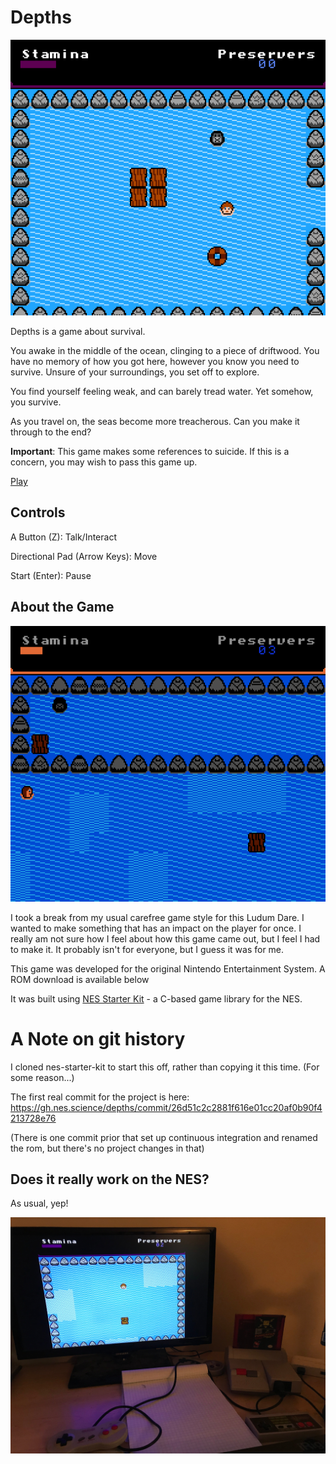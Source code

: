 # Depths

![blah](demostuff/ld44_003b.png)

Depths is a game about survival. 

You awake in the middle of the ocean, clinging to a piece of driftwood. You have no memory
of how you got here, however you know you need to survive. Unsure of your surroundings,
you set off to explore. 

You find yourself feeling weak, and can barely tread water. Yet somehow, you survive.

As you travel on, the seas become more treacherous. Can you make it through to the end?

**Important**: This game makes some references to suicide. If this is a concern, you may wish
to pass this game up.

[Play](http://cpprograms.net/classic-gaming/depths)

## Controls

A Button (Z): Talk/Interact

Directional Pad (Arrow Keys): Move

Start (Enter): Pause


## About the Game

![ld44_001b.png](demostuff/ld44_001b.png)

I took a break from my usual carefree game style for this Ludum Dare. I wanted to make something that
has an impact on the player for once. I really am not sure how I feel about how this game came out, but I feel
I had to make it. It probably isn't for everyone, but I guess it was for me.

This game was developed for the original Nintendo Entertainment System. A ROM download is available below

It was built using [NES Starter Kit](https://nes-starter-kit.nes.science) - a C-based game library
for the NES. 

# A Note on git history

I cloned nes-starter-kit to start this off, rather than copying it this time. (For some reason...)

The first real commit for the project is here: https://gh.nes.science/depths/commit/26d51c2c2881f616e01cc20af0b90f4213728e76

(There is one commit prior that set up continuous integration and renamed the rom, but there's no project changes in that)

## Does it really work on the NES?

As usual, yep!

![Photo Apr 28, 9 30 40 PM.jpg](demostuff/Photo%20Apr%2028,%209%2030%2040%20PM.jpg)
